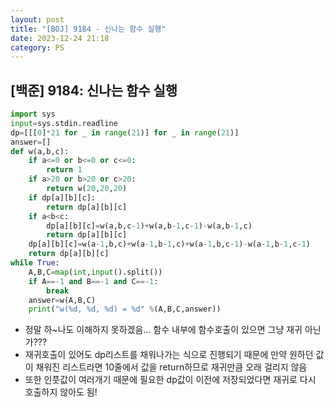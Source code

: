 ```yaml
---
layout: post
title: "[BOJ] 9184 - 신나는 함수 실행"
date: 2023-12-24 21:18
category: PS
---
```

## [백준] 9184: 신나는 함수 실행
```python
import sys
input=sys.stdin.readline
dp=[[[0]*21 for _ in range(21)] for _ in range(21)]
answer=[]
def w(a,b,c):
    if a<=0 or b<=0 or c<=0:
        return 1
    if a>20 or b>20 or c>20:
        return w(20,20,20)
    if dp[a][b][c]:
        return dp[a][b][c]
    if a<b<c:
        dp[a][b][c]=w(a,b,c-1)+w(a,b-1,c-1)-w(a,b-1,c)
        return dp[a][b][c]
    dp[a][b][c]=w(a-1,b,c)+w(a-1,b-1,c)+w(a-1,b,c-1)-w(a-1,b-1,c-1)
    return dp[a][b][c]
while True:
    A,B,C=map(int,input().split())
    if A==-1 and B==-1 and C==-1:
        break
    answer=w(A,B,C)
    print("w(%d, %d, %d) = %d" %(A,B,C,answer))
```

- 정말 하~나도 이해하지 못하겠음… 함수 내부에 함수호출이 있으면 그냥 재귀 아닌가???
- 재귀호출이 있어도 dp리스트를 채워나가는 식으로 진행되기 때문에 만약 원하던 값이 채워진 리스트라면 10줄에서 값을 return하므로 재귀만큼 오래 걸리지 않음
- 또한 인풋값이 여러개기 때문에 필요한 dp값이 이전에 저장되었다면 재귀로 다시 호출하지 않아도 됨!